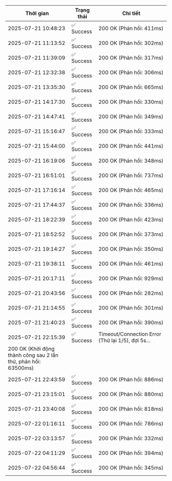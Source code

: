 | Thời gian | Trạng thái | Chi tiết |
|---|---|---|
| 2025-07-21 10:48:23 | ✅ Success | 200 OK (Phản hồi: 411ms) |
| 2025-07-21 11:13:52 | ✅ Success | 200 OK (Phản hồi: 302ms) |
| 2025-07-21 11:39:09 | ✅ Success | 200 OK (Phản hồi: 317ms) |
| 2025-07-21 12:32:38 | ✅ Success | 200 OK (Phản hồi: 306ms) |
| 2025-07-21 13:35:30 | ✅ Success | 200 OK (Phản hồi: 665ms) |
| 2025-07-21 14:17:30 | ✅ Success | 200 OK (Phản hồi: 330ms) |
| 2025-07-21 14:47:41 | ✅ Success | 200 OK (Phản hồi: 349ms) |
| 2025-07-21 15:16:47 | ✅ Success | 200 OK (Phản hồi: 333ms) |
| 2025-07-21 15:44:00 | ✅ Success | 200 OK (Phản hồi: 441ms) |
| 2025-07-21 16:19:06 | ✅ Success | 200 OK (Phản hồi: 348ms) |
| 2025-07-21 16:51:01 | ✅ Success | 200 OK (Phản hồi: 737ms) |
| 2025-07-21 17:16:14 | ✅ Success | 200 OK (Phản hồi: 465ms) |
| 2025-07-21 17:44:37 | ✅ Success | 200 OK (Phản hồi: 336ms) |
| 2025-07-21 18:22:39 | ✅ Success | 200 OK (Phản hồi: 423ms) |
| 2025-07-21 18:52:52 | ✅ Success | 200 OK (Phản hồi: 373ms) |
| 2025-07-21 19:14:27 | ✅ Success | 200 OK (Phản hồi: 350ms) |
| 2025-07-21 19:38:11 | ✅ Success | 200 OK (Phản hồi: 461ms) |
| 2025-07-21 20:17:11 | ✅ Success | 200 OK (Phản hồi: 929ms) |
| 2025-07-21 20:43:56 | ✅ Success | 200 OK (Phản hồi: 282ms) |
| 2025-07-21 21:14:55 | ✅ Success | 200 OK (Phản hồi: 301ms) |
| 2025-07-21 21:40:23 | ✅ Success | 200 OK (Phản hồi: 390ms) |
| 2025-07-21 22:15:39 | ✅ Success | Timeout/Connection Error (Thử lại 1/5), đợi 5s...
200 OK (Khởi động thành công sau 2 lần thử, phản hồi: 63500ms) |
| 2025-07-21 22:43:59 | ✅ Success | 200 OK (Phản hồi: 886ms) |
| 2025-07-21 23:15:01 | ✅ Success | 200 OK (Phản hồi: 880ms) |
| 2025-07-21 23:40:08 | ✅ Success | 200 OK (Phản hồi: 818ms) |
| 2025-07-22 01:16:11 | ✅ Success | 200 OK (Phản hồi: 786ms) |
| 2025-07-22 03:13:57 | ✅ Success | 200 OK (Phản hồi: 332ms) |
| 2025-07-22 04:11:29 | ✅ Success | 200 OK (Phản hồi: 394ms) |
| 2025-07-22 04:56:44 | ✅ Success | 200 OK (Phản hồi: 345ms) |
